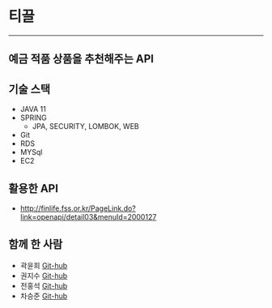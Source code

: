 # 티끌

----

## 예금 적품 상품을 추천해주는 API

## 기술 스택

* JAVA 11
* SPRING
    * JPA, SECURITY, LOMBOK, WEB
* Git
* RDS
* MYSql
* EC2

## 활용한 API

* http://finlife.fss.or.kr/PageLink.do?link=openapi/detail03&menuId=2000127

## 함께 한 사람

* 곽윤희 [Git-hub](https://github.com/smallsnail-study)
* 권지수 [Git-hub](https://github.com/jisoooit)
* 전홍석 [Git-hub](https://github.com/codingvegeta)
* 차승준 [Git-hub](https://github.com/Chaseungjun)